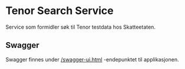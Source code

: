 # Tenor Search Service

Service som formidler søk til Tenor testdata hos Skatteetaten.

## Swagger

Swagger finnes
under [/swagger-ui.html](https://testnav-tenor-search-service.intern.dev.nav.no/swagger-ui.html)
-endepunktet til applikasjonen.